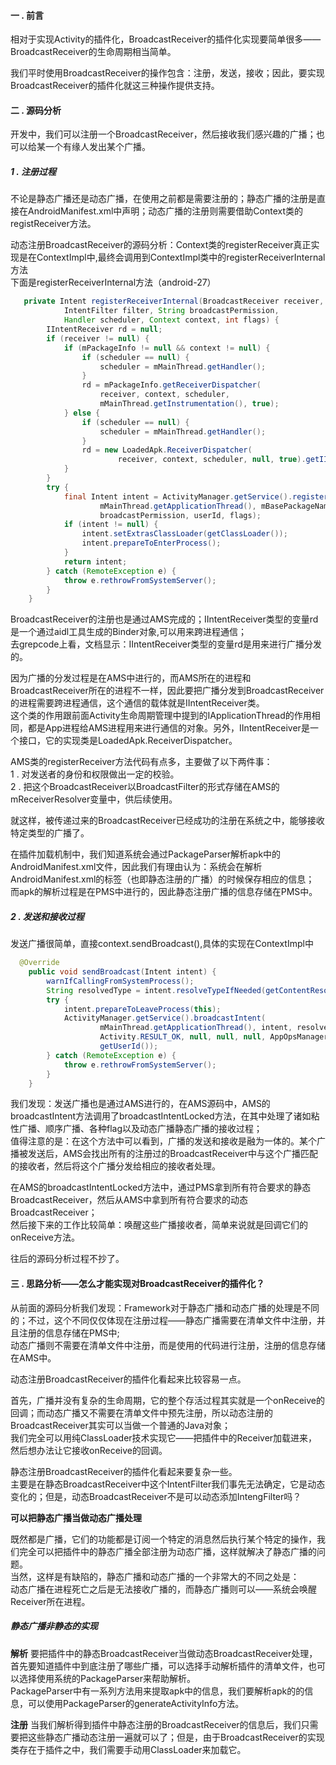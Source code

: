 #### 一 . 前言
相对于实现Activity的插件化，BroadcastReceiver的插件化实现要简单很多——BroadcastReceiver的生命周期相当简单。<br>

我们平时使用BroadcastReceiver的操作包含：注册，发送，接收；因此，要实现BroadcastReceiver的插件化就这三种操作提供支持。<br>

#### 二 . 源码分析
开发中，我们可以注册一个BroadcastReceiver，然后接收我们感兴趣的广播；也可以给某一个有缘人发出某个广播。<br>

##### 1 . 注册过程
不论是静态广播还是动态广播，在使用之前都是需要注册的；静态广播的注册是直接在AndroidManifest.xml中声明；动态广播的注册则需要借助Context类的registReceiver方法。<br>

动态注册BroadcastReceiver的源码分析：Context类的registerReceiver真正实现是在ContextImpl中,最终会调用到ContextImpl类中的registerReceiverInternal方法<br>
下面是registerReceiverInternal方法（android-27）
```java
   private Intent registerReceiverInternal(BroadcastReceiver receiver, int userId,
            IntentFilter filter, String broadcastPermission,
            Handler scheduler, Context context, int flags) {
        IIntentReceiver rd = null;
        if (receiver != null) {
            if (mPackageInfo != null && context != null) {
                if (scheduler == null) {
                    scheduler = mMainThread.getHandler();
                }
                rd = mPackageInfo.getReceiverDispatcher(
                    receiver, context, scheduler,
                    mMainThread.getInstrumentation(), true);
            } else {
                if (scheduler == null) {
                    scheduler = mMainThread.getHandler();
                }
                rd = new LoadedApk.ReceiverDispatcher(
                        receiver, context, scheduler, null, true).getIIntentReceiver();
            }
        }
        try {
            final Intent intent = ActivityManager.getService().registerReceiver(
                    mMainThread.getApplicationThread(), mBasePackageName, rd, filter,
                    broadcastPermission, userId, flags);
            if (intent != null) {
                intent.setExtrasClassLoader(getClassLoader());
                intent.prepareToEnterProcess();
            }
            return intent;
        } catch (RemoteException e) {
            throw e.rethrowFromSystemServer();
        }
    }
```
BroadcastReceiver的注册也是通过AMS完成的；IIntentReceiver类型的变量rd是一个通过aidl工具生成的Binder对象,可以用来跨进程通信；<br>
去grepcode上看，文档显示：IIntentReceiver类型的变量rd是用来进行广播分发的。<br>

因为广播的分发过程是在AMS中进行的，而AMS所在的进程和BroadcastReceiver所在的进程不一样，因此要把广播分发到BroadcastReceiver的进程需要跨进程通信，这个通信的载体就是IIntentReceiver类。<br>
这个类的作用跟前面Activity生命周期管理中提到的IApplicationThread的作用相同，都是App进程给AMS进程用来进行通信的对象。另外，IIntentReceiver是一个接口，它的实现类是LoadedApk.ReceiverDispatcher。<br>

AMS类的registerReceiver方法代码有点多，主要做了以下两件事：<br>
1 . 对发送者的身份和权限做出一定的校验。<br>
2 . 把这个BroadcastReceiver以BroadcastFilter的形式存储在AMS的mReceiverResolver变量中，供后续使用。<br>

就这样，被传递过来的BroadcastReceiver已经成功的注册在系统之中，能够接收特定类型的广播了。<br>

在插件加载机制中，我们知道系统会通过PackageParser解析apk中的AndroidManifest.xml文件，因此我们有理由认为：系统会在解析AndroidManifest.xml的<receiver>标签（也即静态注册的广播）的时候保存相应的信息；<br>
而apk的解析过程是在PMS中进行的，因此静态注册广播的信息存储在PMS中。

##### 2 . 发送和接收过程
 发送广播很简单，直接context.sendBroadcast(),具体的实现在ContextImpl中
 ```java
   @Override
     public void sendBroadcast(Intent intent) {
         warnIfCallingFromSystemProcess();
         String resolvedType = intent.resolveTypeIfNeeded(getContentResolver());
         try {
             intent.prepareToLeaveProcess(this);
             ActivityManager.getService().broadcastIntent(
                     mMainThread.getApplicationThread(), intent, resolvedType, null,
                     Activity.RESULT_OK, null, null, null, AppOpsManager.OP_NONE, null, false, false,
                     getUserId());
         } catch (RemoteException e) {
             throw e.rethrowFromSystemServer();
         }
     }
 ```
 我们发现：发送广播也是通过AMS进行的，在AMS源码中，AMS的broadcastIntent方法调用了broadcastIntentLocked方法，在其中处理了诸如粘性广播、顺序广播、各种flag以及动态广播静态广播的接收过程；<br>
 值得注意的是：在这个方法中可以看到，广播的发送和接收是融为一体的。某个广播被发送后，AMS会找出所有的注册过的BroadcastReceiver中与这个广播匹配的接收者，然后将这个广播分发给相应的接收者处理。<br>
 
 在AMS的broadcastIntentLocked方法中，通过PMS拿到所有符合要求的静态BroadcastReceiver，然后从AMS中拿到所有符合要求的动态BroadcastReceiver；<br>
 然后接下来的工作比较简单：唤醒这些广播接收者，简单来说就是回调它们的onReceive方法。<br>
 
 往后的源码分析过程不抄了。
 
 #### 三 . 思路分析——怎么才能实现对BroadcastReceiver的插件化？
 从前面的源码分析我们发现：Framework对于静态广播和动态广播的处理是不同的；不过，这个不同仅仅体现在注册过程——静态广播需要在清单文件中注册，并且注册的信息存储在PMS中;<br>
 动态广播则不需要在清单文件中注册，而是使用的代码进行注册，注册的信息存储在AMS中。<br>
 
 动态注册BroadcastReceiver的插件化看起来比较容易一点。<br>
 
 首先，广播并没有复杂的生命周期，它的整个存活过程其实就是一个onReceive的回调；而动态广播又不需要在清单文件中预先注册，所以动态注册的BroadcastReceiver其实可以当做一个普通的Java对象；<br>
 我们完全可以用纯ClassLoader技术实现它——把插件中的Receiver加载进来，然后想办法让它接收onReceive的回调。<br>
 
 静态注册BroadcastReceiver的插件化看起来要复杂一些。<br>
 主要是在静态BroadcastReceiver中这个IntentFilter我们事先无法确定，它是动态变化的；但是，动态BroadcastReceiver不是可以动态添加IntengFilter吗？<br>
 
 **可以把静态广播当做动态广播处理**
 
 既然都是广播，它们的功能都是订阅一个特定的消息然后执行某个特定的操作，我们完全可以把插件中的静态广播全部注册为动态广播，这样就解决了静态广播的问题。<br>
 当然，这样是有缺陷的，静态广播和动态广播的一个非常大的不同之处是：<br>
 动态广播在进程死亡之后是无法接收广播的，而静态广播则可以——系统会唤醒Receiver所在进程。<br>
 
 ##### 静态广播非静态的实现
 
 **解析**
 要把插件中的静态BroadcastReceiver当做动态BroadcastReceiver处理，首先要知道插件中到底注册了哪些广播，可以选择手动解析插件的清单文件，也可以选择使用系统的PackageParser来帮助解析。<br>
 PackageParser中有一系列方法用来提取apk中的信息，我们要解析apk的<receiver>的信息，可以使用PackageParser的generateActivityInfo方法。
 
 **注册**
 当我们解析得到插件中静态注册的BroadcastReceiver的信息后，我们只需要把这些静态广播动态注册一遍就可以了；但是，由于BroadcastReceiver的实现类存在于插件之中，我们需要手动用ClassLoader来加载它。<br>
 
 
 
 
 
 
 
 
 
 
 
 
 
 

 
